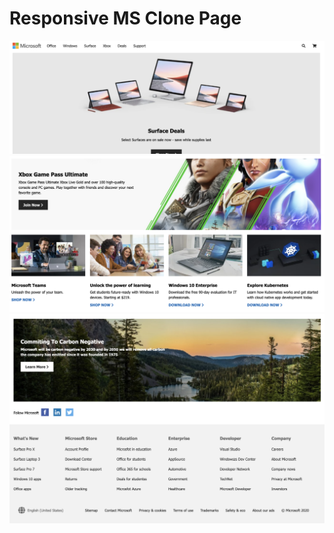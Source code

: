 # Responsive MS Clone Page

![MS CLONE](./ss/ss1.png)
![MS CLONE](./ss/ss2.png)
![MS CLONE](./ss/ss3.png)

